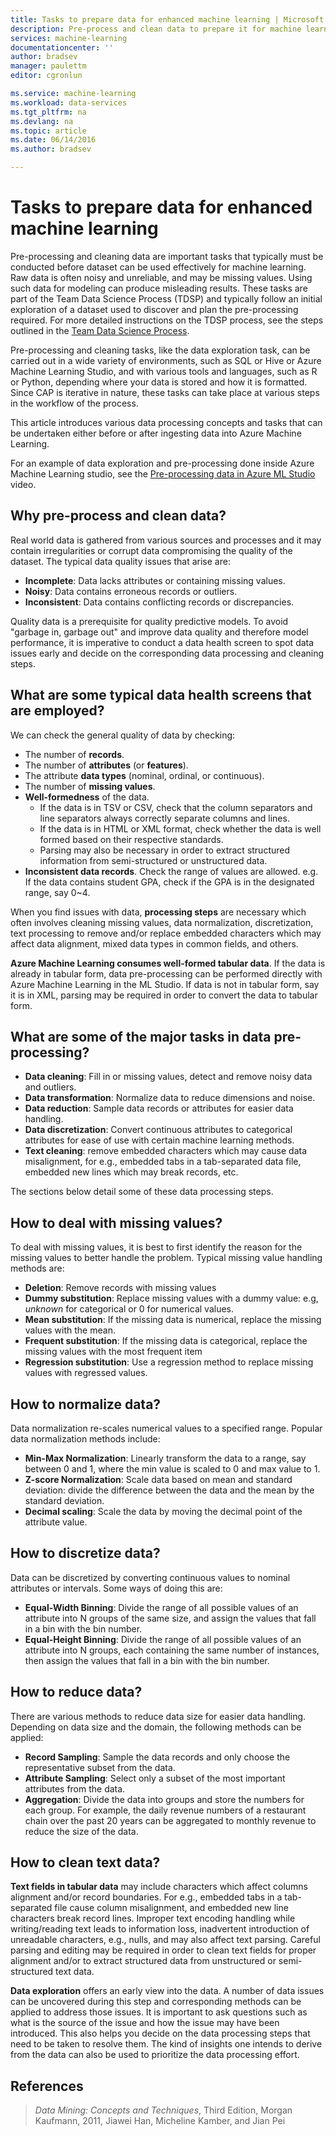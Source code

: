 ```yaml
---
title: Tasks to prepare data for enhanced machine learning | Microsoft Azure
description: Pre-process and clean data to prepare it for machine learning.
services: machine-learning
documentationcenter: ''
author: bradsev
manager: paulettm
editor: cgronlun

ms.service: machine-learning
ms.workload: data-services
ms.tgt_pltfrm: na
ms.devlang: na
ms.topic: article
ms.date: 06/14/2016
ms.author: bradsev

---
```

# Tasks to prepare data for enhanced machine learning
Pre-processing and cleaning data are important tasks that typically must be conducted before dataset can be used effectively for machine learning. Raw data is often noisy and unreliable, and may be missing values. Using such data for modeling can produce misleading results. These tasks are part of the Team Data Science Process (TDSP) and typically follow an initial exploration of a dataset used to discover and plan the pre-processing required. For more detailed instructions on the TDSP process, see the steps outlined in the [Team Data Science Process](https://azure.microsoft.com/documentation/learning-paths/cortana-analytics-process/).

Pre-processing and cleaning tasks, like the data exploration task, can be carried out in a wide variety of environments, such as SQL or Hive or Azure Machine Learning Studio, and with various tools and languages, such as R or Python, depending where your data is stored and how it is formatted. Since CAP is iterative in nature, these tasks can take place at various steps in the  workflow of the process.

This article introduces various data processing concepts and tasks that can be undertaken either before or after ingesting data into Azure Machine Learning.

For an example of data exploration and pre-processing done inside Azure Machine Learning studio, see the [Pre-processing data in Azure ML Studio](https://azure.microsoft.com/documentation/videos/preprocessing-data-in-azure-ml-studio/) video.

## Why pre-process and clean data?
Real world data is gathered from various sources and processes and it may contain irregularities or corrupt data compromising the quality of the dataset. The typical data quality issues that arise are:

* **Incomplete**: Data lacks attributes or containing missing values.
* **Noisy**: Data contains erroneous records or outliers.
* **Inconsistent**: Data contains conflicting records or discrepancies.

Quality data is a prerequisite for quality predictive models. To avoid "garbage in, garbage out" and improve data quality and therefore model performance, it is imperative to conduct a data health screen to spot data issues early and decide on the corresponding data processing and cleaning steps.

## What are some typical data health screens that are employed?
We can check the general quality of data by checking:

* The number of **records**.
* The number of **attributes** (or **features**).
* The attribute **data types** (nominal, ordinal, or continuous).
* The number of **missing values**.
* **Well-formedness** of the data.
  * If the data is in TSV or CSV, check that the column separators and line separators always correctly separate columns and lines.
  * If the data is in HTML or XML format, check whether the data is well formed based on their respective standards.
  * Parsing may also be necessary in order to extract structured information from semi-structured or unstructured data.
* **Inconsistent data records**. Check the range of values are allowed. e.g. If the data contains student GPA, check if the GPA is in the designated range, say 0~4.

When you find issues with data, **processing steps** are necessary which often involves cleaning missing values, data normalization, discretization, text processing to remove and/or replace embedded characters which may affect data alignment, mixed data types in common fields, and others.

**Azure Machine Learning consumes well-formed tabular data**.  If the data is already in tabular form, data pre-processing can be performed directly with Azure Machine Learning in the ML Studio.  If data is not in tabular form, say it is in XML, parsing may be required in order to convert the data to tabular form.  

## What are some of the major tasks in data pre-processing?
* **Data cleaning**:  Fill in or missing values, detect and remove noisy data and outliers.
* **Data transformation**:  Normalize data to reduce dimensions and noise.
* **Data reduction**:  Sample data records or attributes for easier data handling.
* **Data discretization**:  Convert continuous attributes to categorical attributes for ease of use with certain machine learning methods.
* **Text cleaning**: remove embedded characters which may cause data misalignment, for e.g., embedded tabs in a tab-separated data file, embedded new lines which may break records, etc.

The sections below detail some of these data processing steps.

## How to deal with missing values?
To deal with missing values, it is best to first identify the reason for the missing values to better handle the problem. Typical missing value handling methods are:

* **Deletion**: Remove records with missing values
* **Dummy substitution**: Replace missing values with a dummy value: e.g, *unknown* for categorical or 0 for numerical values.
* **Mean substitution**: If the missing data is numerical, replace the missing values with the mean.
* **Frequent substitution**: If the missing data is categorical, replace the missing values with the most frequent item
* **Regression substitution**: Use a regression method to replace missing values with regressed values.  

## How to normalize data?
Data normalization re-scales numerical values to a specified range. Popular data normalization methods include:

* **Min-Max Normalization**: Linearly transform the data to a range, say between 0 and 1, where the min value is scaled to 0 and max value to 1.
* **Z-score Normalization**: Scale data based on mean and standard deviation: divide the difference between the data and the mean by the standard deviation.
* **Decimal scaling**: Scale the data by moving the decimal point of the attribute value.  

## How to discretize data?
Data can be discretized by converting continuous values to nominal attributes or intervals. Some ways of doing this are:

* **Equal-Width Binning**: Divide the range of all possible values of an attribute into N groups of the same size, and assign the values that fall in a bin with the bin number.
* **Equal-Height Binning**: Divide the range of all possible values of an attribute into N groups, each containing the same number of instances, then assign the values that fall in a bin with the bin number.  

## How to reduce data?
There are various methods to reduce data size for easier data handling. Depending on data size and the domain, the following methods can be applied:

* **Record Sampling**: Sample the data records and only choose the representative subset from the data.
* **Attribute Sampling**: Select only a subset of the most important attributes from the data.  
* **Aggregation**: Divide the data into groups and store the numbers for each group. For example, the daily revenue numbers of a restaurant chain over the past 20 years can be aggregated to monthly revenue to reduce the size of the data.  

## How to clean text data?
**Text fields in tabular data** may include characters which affect columns alignment and/or record boundaries. For e.g., embedded tabs in a tab-separated file cause column misalignment, and embedded new line characters break record lines. Improper text encoding handling while writing/reading text leads to information loss, inadvertent introduction of unreadable characters, e.g., nulls, and may also affect text parsing. Careful parsing and editing may be required in order to clean text fields for proper alignment and/or to extract structured data from unstructured or semi-structured text data.

**Data exploration** offers an early view into the data. A number of data issues can be uncovered during this step and  corresponding methods can be applied to address those issues.  It is important to ask questions such as what is the source of the issue and how the issue may have been introduced. This also helps you decide on the data processing steps that need to be taken to resolve them. The kind of insights one intends to derive from the data can also be used to prioritize the data processing effort.

## References
> *Data Mining: Concepts and Techniques*, Third Edition, Morgan Kaufmann, 2011, Jiawei Han, Micheline Kamber, and Jian Pei
> 
> 

